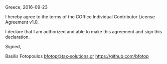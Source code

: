 

Greece, 2016-09-23

I hereby agree to the terms of the COffice Individual Contributor License Agreement v1.0.

I declare that I am authorized and able to make this agreement and sign this declaration.

Signed,

Basilis Fotopoulos bfotop@tax-solutions.gr https://github.com/bfotop
